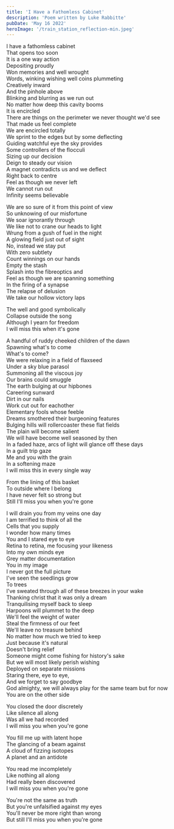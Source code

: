 ```yaml
---
title: 'I Have a Fathomless Cabinet'
description: 'Poem written by Luke Rabbitte'
pubDate: 'May 16 2022'
heroImage: '/train_station_reflection-min.jpeg'
---
```


I have a fathomless cabinet  
That opens too soon  
It is a one way action  
Depositing proudly  
Won memories and well wrought  
Words, winking wishing well coins plummeting  
Creatively inward  
And the pinhole above  
Blinking and blurring as we run out  
No matter how deep this cavity booms  
It is encircled  
There are things on the perimeter we never thought we'd see  
That made us feel complete  
We are encircled totally  
We sprint to the edges but by some deflecting  
Guiding watchful eye the sky provides  
Some controllers of the flocculi  
Sizing up our decision  
Deign to steady our vision  
A magnet contradicts us and we deflect  
Right back to centre  
Feel as though we never left  
We cannot run out  
Infinity seems believable  
  
We are so sure of it from this point of view  
So unknowing of our misfortune  
We soar ignorantly through  
We like not to crane our heads to light  
Wrung from a gush of fuel in the night  
A glowing field just out of sight  
No, instead we stay put  
With zero subtlety  
Count winnings on our hands  
Empty the stash  
Splash into the fibreoptics and  
Feel as though we are spanning something  
In the firing of a synapse  
The relapse of delusion  
We take our hollow victory laps  
  
The well and good symbolically  
Collapse outside the song  
Although I yearn for freedom  
I will miss this when it's gone  
  
A handful of ruddy cheeked children of the dawn  
Spawning what's to come  
What's to come?  
We were relaxing in a field of flaxseed  
Under a sky blue parasol  
Summoning all the viscous joy  
Our brains could smuggle  
The earth bulging at our hipbones  
Careering sunward  
Dirt in our nails  
Work cut out for eachother  
Elementary fools whose feeble  
Dreams smothered their burgeoning features  
Bulging hills will rollercoaster these flat fields  
The plain will become salient  
We will have become well seasoned by then  
In a faded haze, arcs of light will glance off these days  
In a guilt trip gaze  
Me and you with the grain  
In a softening maze  
I will miss this in every single way  
  
From the lining of this basket  
To outside where I belong  
I have never felt so strong but  
Still I'll miss you when you're gone  
  
I will drain you from my veins one day  
I am terrified to think of all the  
Cells that you supply  
I wonder how many times  
You and I stared eye to eye  
Retina to retina, me focusing your likeness  
Into my own minds eye  
Grey matter documentation  
You in my image  
I never got the full picture  
I've seen the seedlings grow  
To trees  
I've sweated through all of these breezes in your wake  
Thanking christ that it was only a dream  
Tranquilising myself back to sleep  
Harpoons will plummet to the deep  
We'll feel the weight of water  
Steal the firmness of our feet  
We'll leave no treasure behind  
No matter how much we tried to keep  
Just because it's natural  
Doesn't bring relief  
Someone might come fishing for history's sake  
But we will most likely perish wishing  
Deployed on separate missions  
Staring there, eye to eye,  
And we forget to say goodbye  
God almighty, we will always play for the same team but for now  
You are on the other side  
  
You closed the door discretely  
Like silence all along  
Was all we had recorded  
I will miss you when you're gone  
  
You fill me up with latent hope  
The glancing of a beam against  
A cloud of fizzing isotopes  
A planet and an antidote  
  
You read me incompletely  
Like nothing all along  
Had really been discovered  
I will miss you when you're gone  
  
You're not the same as truth  
But you're unfalsified against my eyes  
You'll never be more right than wrong  
But still I'll miss you when you're gone  